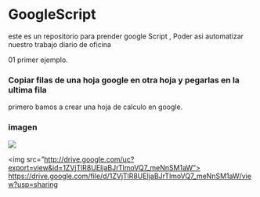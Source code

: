 # GoogleScript
este es un repositorio para prender google Script , Poder asi automatizar nuestro trabajo diario de oficina

01 primer ejemplo.
### Copiar filas de una hoja google en otra hoja y  pegarlas en la ultima fila

primero bamos a crear una hoja de calculo en google.

### imagen

![](http://drive.google.com/uc?export=view&id=1ZVjTlR8UEIjaBJrTlmoVQ7_meNnSM1aW)

<img src=”http://drive.google.com/uc?export=view&id=1ZVjTlR8UEIjaBJrTlmoVQ7_meNnSM1aW”>
https://drive.google.com/file/d/1ZVjTlR8UEIjaBJrTlmoVQ7_meNnSM1aW/view?usp=sharing
